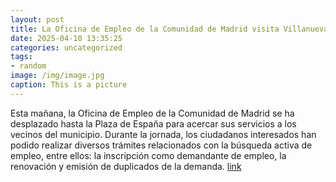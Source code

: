 ```yaml
---
layout: post
title: La Oficina de Empleo de la Comunidad de Madrid visita Villanueva de la Cañada
date: 2025-04-10 13:35:25
categories: uncategorized
tags:
- random
image: /img/image.jpg
caption: This is a picture
---
```

Esta mañana, la Oficina de Empleo de la Comunidad de Madrid se ha desplazado hasta la Plaza de España para acercar sus servicios a los vecinos del municipio. Durante la jornada, los ciudadanos interesados han podido realizar diversos trámites relacionados con la búsqueda activa de empleo, entre ellos: la inscripción como demandante de empleo, la renovación y emisión de duplicados de la demanda.  [link](https://www.ayto-villacanada.es/noticias/la-oficina-de-empleo-de-la-comunidad-de-madrid-visita-villanueva-de-la-canada/)
